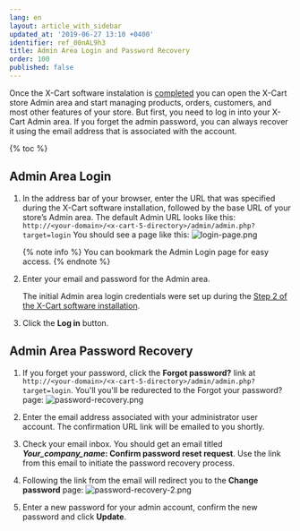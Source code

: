```yaml
---
lang: en
layout: article_with_sidebar
updated_at: '2019-06-27 13:10 +0400'
identifier: ref_00nAL9h3
title: Admin Area Login and Password Recovery
order: 100
published: false
---
```

Once the X-Cart software instalation is [completed](https://kb.x-cart.com/general_setup/installation/installation_guide.html#step-7-installation-completed "Admin Area Login and Password Recovery") you can open the X-Cart store Admin area and start managing products, orders, customers, and most other features of your store. But first, you need to log in into your X-Cart Admin area. If you forget the admin password, you can always recover it using the email address that is associated with the account.

{% toc %}

## Admin Area Login

1. In the address bar of your browser, enter the URL that was specified during the X-Cart software installation, followed by the base URL of your store’s Admin area. 
   The default Admin URL looks like this: `
http://<your-domain>/<x-cart-5-directory>/admin/admin.php?target=login`
   You should see a page like this:
   ![login-page.png]({{site.baseurl}}/attachments/ref_00nAL9h3/login-page.png)
   
   {% note info %}
   You can bookmark the Admin Login page for easy access.
   {% endnote %}
   
2. Enter your email and password for the Admin area.

   The initial Admin area login credentials were set up during the [Step 2 of the X-Cart software installation](https://kb.x-cart.com/general_setup/installation/installation_guide.html#step-2-creating-administrator-account "Admin Area Login and Password Recovery").
   
3. Click the **Log in** button.

## Admin Area Password Recovery

1. If you forget your password, click the **Forgot password?** link at `
http://<your-domain>/<x-cart-5-directory>/admin/admin.php?target=login`.
   You'll you'll be redurected to the Forgot your password? page:
   ![password-recovery.png]({{site.baseurl}}/attachments/ref_00nAL9h3/password-recovery.png)

2. Enter the email address associated with your administrator user account.
   The confirmation URL link will be emailed to you shortly.
   
3. Check your email inbox. 
   You should get an email titled ***Your_company_name*: Confirm password reset request**. Use the link from this email to initiate the password recovery process.

4. Following the link from the email will redirect you to the **Change password** page:
   ![password-recovery-2.png]({{site.baseurl}}/attachments/ref_00nAL9h3/password-recovery-2.png)
   
5. Enter a new password for your admin account, confirm the new password and click **Update**.


